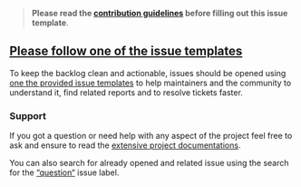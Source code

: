 <!-- Click on the "Preview" tab to render the instructions in a more readable format -->

> **Please read the [contribution guidelines](https://github.com/svengreb/nib/blob/main/CONTRIBUTING.md) before filling out this issue template**.

## [Please follow one of the issue templates](https://github.com/svengreb/nib/issues/new/choose)

To keep the backlog clean and actionable, issues should be opened using [one the provided issue templates](https://github.com/svengreb/nib/issues/new/choose) to help maintainers and the community to understand it, find related reports and to resolve tickets faster.

### Support

If you got a question or need help with any aspect of the project feel free to ask and ensure to read the [extensive project documentations](https://nordtheme.com/docs).

You can also search for already opened and related issue using the search for the [“question“](https://github.com/svengreb/nib/labels/type-question) issue label.
